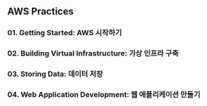 ## AWS Practices

### 01. Getting Started: AWS 시작하기

### 02. Building Virtual Infrastructure: 가상 인프라 구축

### 03. Storing Data: 데이터 저장

### 04. Web Application Development: 웹 애플리케이션 만들기